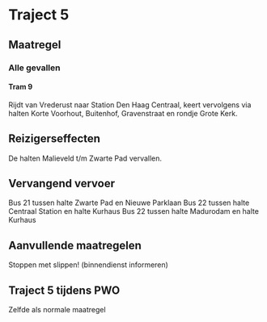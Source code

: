 # Traject 5 
## Maatregel
### Alle gevallen

#### Tram 9
Rijdt van Vrederust naar Station Den Haag Centraal, keert vervolgens via halten Korte Voorhout, Buitenhof, Gravenstraat en rondje Grote Kerk.

## Reizigerseffecten
De halten Malieveld t/m Zwarte Pad vervallen.

## Vervangend vervoer
Bus 21 tussen halte Zwarte Pad en Nieuwe Parklaan
Bus 22 tussen halte Centraal Station en halte Kurhaus
Bus 22 tussen halte Madurodam en halte Kurhaus

## Aanvullende maatregelen
Stoppen met  slippen! (binnendienst informeren)

## Traject 5 tijdens PWO
Zelfde als normale maatregel
